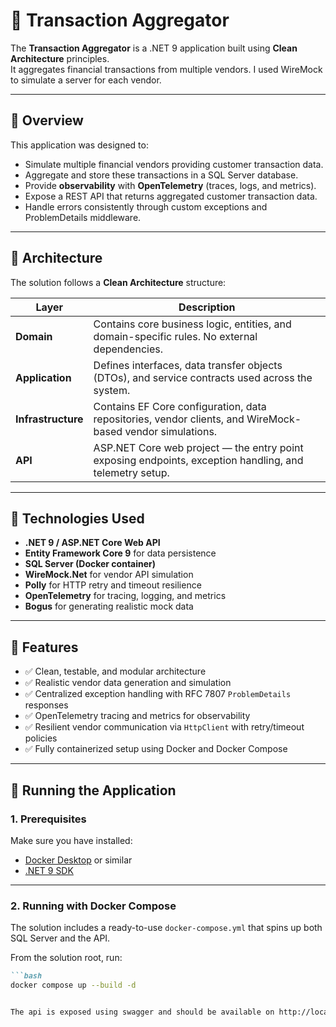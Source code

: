 # 🏦 Transaction Aggregator

The **Transaction Aggregator** is a .NET 9 application built using **Clean Architecture** principles.  
It aggregates financial transactions from multiple vendors.
I used WireMock to simulate a server for each vendor.

---

## 🚀 Overview

This application was designed to:
- Simulate multiple financial vendors providing customer transaction data.
- Aggregate and store these transactions in a SQL Server database.
- Provide **observability** with **OpenTelemetry** (traces, logs, and metrics).
- Expose a REST API that returns aggregated customer transaction data.
- Handle errors consistently through custom exceptions and ProblemDetails middleware.

---

## 🧱 Architecture

The solution follows a **Clean Architecture** structure:

| Layer | Description |
|-------|--------------|
| **Domain** | Contains core business logic, entities, and domain-specific rules. No external dependencies. |
| **Application** | Defines interfaces, data transfer objects (DTOs), and service contracts used across the system. |
| **Infrastructure** | Contains EF Core configuration, data repositories, vendor clients, and WireMock-based vendor simulations. |
| **API** | ASP.NET Core web project — the entry point exposing endpoints, exception handling, and telemetry setup. |

---

## 🧰 Technologies Used

- **.NET 9 / ASP.NET Core Web API**
- **Entity Framework Core 9** for data persistence
- **SQL Server (Docker container)**
- **WireMock.Net** for vendor API simulation
- **Polly** for HTTP retry and timeout resilience
- **OpenTelemetry** for tracing, logging, and metrics
- **Bogus** for generating realistic mock data

---

## 🧪 Features

- ✅ Clean, testable, and modular architecture  
- ✅ Realistic vendor data generation and simulation  
- ✅ Centralized exception handling with RFC 7807 `ProblemDetails` responses  
- ✅ OpenTelemetry tracing and metrics for observability  
- ✅ Resilient vendor communication via `HttpClient` with retry/timeout policies  
- ✅ Fully containerized setup using Docker and Docker Compose  

---

## 🧩 Running the Application

### 1. Prerequisites

Make sure you have installed:
- [Docker Desktop](https://www.docker.com/products/docker-desktop) or similar
- [.NET 9 SDK](https://dotnet.microsoft.com/)

---

### 2. Running with Docker Compose

The solution includes a ready-to-use `docker-compose.yml` that spins up both SQL Server and the API.

From the solution root, run:

```markdown
```bash
docker compose up --build -d


The api is exposed using swagger and should be available on http://localhost:5000/swagger/index.html



